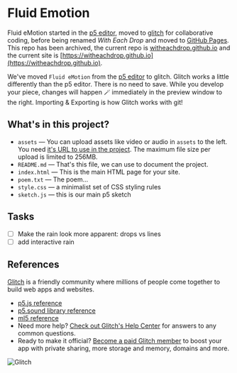 # Fluid Emotion
Fluid eMotion started in the [p5 editor](https://editor.p5js.org), moved to [glitch](https://glitch.com) for collaborative coding, before being renamed *With Each Drop* and moved to [GitHub Pages](https://pages.github.com/). This repo has been archived, the current repo is [witheachdrop.github.io](https://github.com/witheachdrop/witheachdrop.github.io) and the current site is [https://witheachdrop.github.io](https://witheachdrop.github.io).

We've moved `Fluid eMotion` from the [p5 editor](https://editor.p5js.org) to glitch. Glitch works a little differently than the p5 editor. There is no need to save. While you develop your piece, changes will happen 🪄 immediately in the preview window to the right. Importing & Exporting is how Glitch works with git!

## What's in this project?
* `assets` — You can upload assets like video or audio in `assets` to the left. You need [it's URL to use in the project](https://help.glitch.com/kb/article/43-how-do-i-add-assets-like-audio-images-or-videos-to-my-projects/). The maximum file size per upload is limited to 256MB.
* `README.md` — That's this file, we can use to document the project.
* `index.html` — This is the main HTML page for your site.
* `poem.txt` — The poem...
* `style.css` — a minimalist set of CSS styling rules
* `sketch.js` — this is our main p5 sketch

## Tasks
- [ ] Make the rain look more apparent: drops vs lines
- [ ] add interactive rain

## References
[Glitch](https://glitch.com) is a friendly community where millions of people come together to build web apps and websites.

- [p5.js reference](https://p5js.org/reference/)
- [p5.sound library reference](https://p5js.org/reference/#/libraries/p5.sound)
- [ml5 reference](https://learn.ml5js.org/#/reference/index)
- Need more help? [Check out Glitch's Help Center](https://help.glitch.com/) for answers to any common questions.
- Ready to make it official? [Become a paid Glitch member](https://glitch.com/pricing) to boost your app with private sharing, more storage and memory, domains and more.

![Glitch](https://cdn.glitch.com/a9975ea6-8949-4bab-addb-8a95021dc2da%2FLogo_Color.svg?v=1602781328576)
